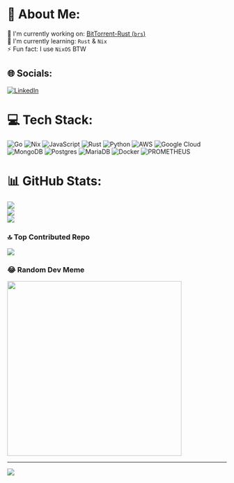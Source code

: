 # 💫 About Me:
🔭 I'm currently working on: [BitTorrent-Rust (`brs`)](https://gitea.antoine-langlois.net/DataHearth/brs)<br>🌱 I'm currently learning: `Rust` & `Nix`<br>⚡ Fun fact: I use `NixOS` BTW


## 🌐 Socials:
[![LinkedIn](https://img.shields.io/badge/LinkedIn-%230077B5.svg?logo=linkedin&logoColor=white)](https://linkedin.com/in/antoine-langlois-b03998150) 

# 💻 Tech Stack:
![Go](https://img.shields.io/badge/go-%2300ADD8.svg?style=flat&logo=go&logoColor=white) ![Nix](https://img.shields.io/badge/NIX-5277C3.svg?style=flat&logo=NixOS&logoColor=white) ![JavaScript](https://img.shields.io/badge/javascript-%23323330.svg?style=flat&logo=javascript&logoColor=%23F7DF1E) ![Rust](https://img.shields.io/badge/rust-%23000000.svg?style=flat&logo=rust&logoColor=white) ![Python](https://img.shields.io/badge/python-3670A0?style=flat&logo=python&logoColor=ffdd54) ![AWS](https://img.shields.io/badge/AWS-%23FF9900.svg?style=flat&logo=amazon-aws&logoColor=white) ![Google Cloud](https://img.shields.io/badge/GoogleCloud-%234285F4.svg?style=flat&logo=google-cloud&logoColor=white) ![MongoDB](https://img.shields.io/badge/MongoDB-%234ea94b.svg?style=flat&logo=mongodb&logoColor=white) ![Postgres](https://img.shields.io/badge/postgres-%23316192.svg?style=flat&logo=postgresql&logoColor=white) ![MariaDB](https://img.shields.io/badge/MariaDB-003545?style=flat&logo=mariadb&logoColor=white) ![Docker](https://img.shields.io/badge/docker-%230db7ed.svg?style=flat&logo=docker&logoColor=white) ![PROMETHEUS](https://img.shields.io/badge/prometheus-E6522C.svg?style=flat&logo=prometheus&logoColor=white&color=%23E6522C)
# 📊 GitHub Stats:
![](https://github-readme-stats.vercel.app/api?username=DataHearth&theme=radical&hide_border=false&include_all_commits=true&count_private=true)<br/>
![](https://github-readme-streak-stats.herokuapp.com/?user=DataHearth&theme=radical&hide_border=false)<br/>
![](https://github-readme-stats.vercel.app/api/top-langs/?username=DataHearth&theme=radical&hide_border=false&include_all_commits=true&count_private=true&layout=compact)

### 🔝 Top Contributed Repo
![](https://github-contributor-stats.vercel.app/api?username=DataHearth&limit=5&theme=dark&combine_all_yearly_contributions=true)

### 😂 Random Dev Meme
<img src='https://randommeme-five.vercel.app/' style="height: 400px;"/>

---
[![](https://visitcount.itsvg.in/api?id=DataHearth&icon=0&color=0)](https://visitcount.itsvg.in)

<!-- Proudly created with GPRM ( https://gprm.itsvg.in ) -->